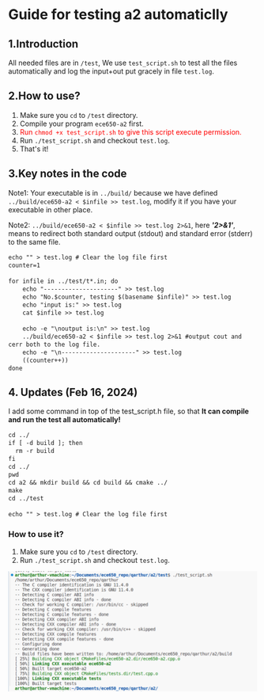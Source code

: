 # Guide for testing a2 automaticlly

## 1.Introduction
All needed files are in `/test`, We use `test_script.sh` to test all the files automatically and log the input+out put gracely in file `test.log`.

## 2.How to use?
1. Make sure you `cd` to `/test` directory.
1. Compile your program `ece650-a2` first.
1.  <span style="color:red;">Run `chmod +x test_script.sh` to give this script execute permission. </span>
1. Run `./test_script.sh` and checkout `test.log`.
1. That's it!

## 3.Key notes in the code


Note1: Your executable is in `../build/` because we have defined `    ../build/ece650-a2 < $infile >> test.log
`, modify it if you have your executable in other place.

Note2: `../build/ece650-a2 < $infile >> test.log 2>&1`, here ***'2>&1'***, means to  redirect both standard output (stdout) and standard error (stderr) to the same file.


```
echo "" > test.log # Clear the log file first
counter=1

for infile in ../test/t*.in; do
    echo "---------------------" >> test.log
    echo "No.$counter, testing $(basename $infile)" >> test.log
    echo "input is:" >> test.log
    cat $infile >> test.log
    
    echo -e "\noutput is:\n" >> test.log
    ../build/ece650-a2 < $infile >> test.log 2>&1 #output cout and cerr both to the log file.
    echo -e "\n---------------------" >> test.log
    ((counter++))
done
```

## 4. Updates (Feb 16, 2024)

I add some command in top of the test_script.h file, so that **It can compile and run the test all automatically!**

```
cd ../
if [ -d build ]; then
  rm -r build
fi
cd ../
pwd
cd a2 && mkdir build && cd build && cmake ../
make
cd ../test

echo "" > test.log # Clear the log file first
```

### How to use it?
 1. Make sure you `cd` to  `/test` directory. 
 2. Run `./test_script.sh` and checkout `test.log`.

 !['picture'](./README/F16.png)